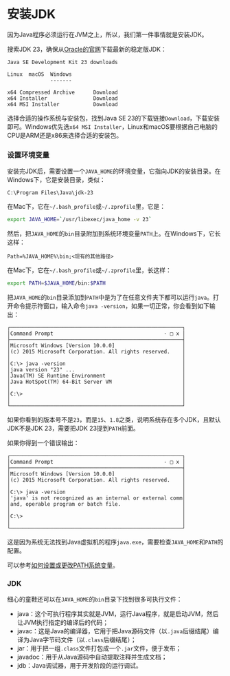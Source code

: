 # 安装JDK

因为Java程序必须运行在JVM之上，所以，我们第一件事情就是安装JDK。

搜索JDK 23，确保从[Oracle的官网](https://www.oracle.com/java/technologies/downloads/)下载最新的稳定版JDK：

```ascii
Java SE Development Kit 23 downloads

Linux  macOS  Windows
              -------

x64 Compressed Archive      Download
x64 Installer               Download
x64 MSI Installer           Download
```

选择合适的操作系统与安装包，找到Java SE 23的下载链接`Download`，下载安装即可。Windows优先选`x64 MSI Installer`，Linux和macOS要根据自己电脑的CPU是ARM还是x86来选择合适的安装包。

### 设置环境变量

安装完JDK后，需要设置一个`JAVA_HOME`的环境变量，它指向JDK的安装目录。在Windows下，它是安装目录，类似：

```plain
C:\Program Files\Java\jdk-23
```

在Mac下，它在`~/.bash_profile`或`~/.zprofile`里，它是：

```bash
export JAVA_HOME=`/usr/libexec/java_home -v 23`
```

然后，把`JAVA_HOME`的`bin`目录附加到系统环境变量`PATH`上。在Windows下，它长这样：

```plain
Path=%JAVA_HOME%\bin;<现有的其他路径>
```

在Mac下，它在`~/.bash_profile`或`~/.zprofile`里，长这样：

```bash
export PATH=$JAVA_HOME/bin:$PATH
```

把`JAVA_HOME`的`bin`目录添加到`PATH`中是为了在任意文件夹下都可以运行`java`。打开命令提示符窗口，输入命令`java -version`，如果一切正常，你会看到如下输出：

```ascii
┌────────────────────────────────────────────────────────┐
│Command Prompt                                    - □ x │
├────────────────────────────────────────────────────────┤
│Microsoft Windows [Version 10.0.0]                      │
│(c) 2015 Microsoft Corporation. All rights reserved.    │
│                                                        │
│C:\> java -version                                      │
│java version "23" ...                                   │
│Java(TM) SE Runtime Environment                         │
│Java HotSpot(TM) 64-Bit Server VM                       │
│                                                        │
│C:\>                                                    │
│                                                        │
└────────────────────────────────────────────────────────┘
```

如果你看到的版本号不是`23`，而是`15`、`1.8`之类，说明系统存在多个JDK，且默认JDK不是JDK 23，需要把JDK 23提到`PATH`前面。

如果你得到一个错误输出：

```ascii
┌────────────────────────────────────────────────────────┐
│Command Prompt                                    - □ x │
├────────────────────────────────────────────────────────┤
│Microsoft Windows [Version 10.0.0]                      │
│(c) 2015 Microsoft Corporation. All rights reserved.    │
│                                                        │
│C:\> java -version                                      │
│'java' is not recognized as an internal or external comm│
│and, operable program or batch file.                    │
│                                                        │
│C:\>                                                    │
│                                                        │
└────────────────────────────────────────────────────────┘
```

这是因为系统无法找到Java虚拟机的程序`java.exe`，需要检查`JAVA_HOME`和`PATH`的配置。

可以参考[如何设置或更改PATH系统变量](https://www.java.com/zh-CN/download/help/path.html)。

### JDK

细心的童鞋还可以在`JAVA_HOME`的`bin`目录下找到很多可执行文件：

- java：这个可执行程序其实就是JVM，运行Java程序，就是启动JVM，然后让JVM执行指定的编译后的代码；
- javac：这是Java的编译器，它用于把Java源码文件（以`.java`后缀结尾）编译为Java字节码文件（以`.class`后缀结尾）；
- jar：用于把一组`.class`文件打包成一个`.jar`文件，便于发布；
- javadoc：用于从Java源码中自动提取注释并生成文档；
- jdb：Java调试器，用于开发阶段的运行调试。
